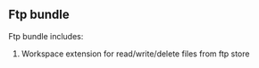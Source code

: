 ## Ftp bundle

Ftp bundle includes:
 1. Workspace extension for read/write/delete files from ftp store
